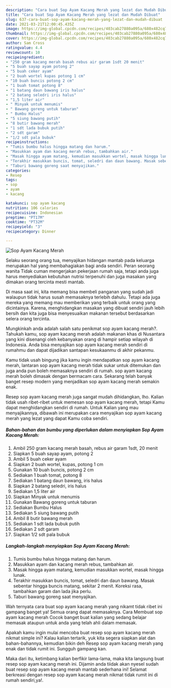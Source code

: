 ```yaml
---
description: "Cara buat Sop Ayam Kacang Merah yang lezat dan Mudah Dibuat"
title: "Cara buat Sop Ayam Kacang Merah yang lezat dan Mudah Dibuat"
slug: 637-cara-buat-sop-ayam-kacang-merah-yang-lezat-dan-mudah-dibuat
date: 2021-03-21T12:00:45.435Z
image: https://img-global.cpcdn.com/recipes/403cab27880a095a/680x482cq70/sop-ayam-kacang-merah-foto-resep-utama.jpg
thumbnail: https://img-global.cpcdn.com/recipes/403cab27880a095a/680x482cq70/sop-ayam-kacang-merah-foto-resep-utama.jpg
cover: https://img-global.cpcdn.com/recipes/403cab27880a095a/680x482cq70/sop-ayam-kacang-merah-foto-resep-utama.jpg
author: Sam Cross
ratingvalue: 4.4
reviewcount: 10
recipeingredient:
- "250 gram kacang merah basah rebus air garam 1sdt 20 menit"
- "5 buah sayap ayam potong 2"
- "5 buah ceker ayam"
- "2 buah wortel kupas potong 1 cm"
- "10 buah buncis potong 2 cm"
- "1 buah tomat potong 8"
- "1 batang daun bawang iris halus"
- "2 batang seledri iris halus"
- "1,5 liter air"
- " Minyak untuk menumis"
- " Bawang goreng untuk taburan"
- " Bumbu Halus"
- "5 siung bawang putih"
- "8 butir bawang merah"
- "1 sdt lada bubuk putih"
- "2 sdt garam"
- "1/2 sdt pala bubuk"
recipeinstructions:
- "Tumis bumbu halus hingga matang dan harum."
- "Masukkan ayam dan kacang merah rebus, tambahkan air."
- "Masak hingga ayam matang, kemudian masukkan wortel, masak hingga lunak."
- "Terakhir masukkan buncis, tomat, seledri dan daun bawang. Masak sebentar hingga buncis matang, sekitar 2 menit. Koreksi rasa, tambahkan garam dan lada jika perlu."
- "Taburi bawang goreng saat menyajikan."
categories:
- Resep
tags:
- sop
- ayam
- kacang

katakunci: sop ayam kacang 
nutrition: 106 calories
recipecuisine: Indonesian
preptime: "PT17M"
cooktime: "PT32M"
recipeyield: "3"
recipecategory: Dinner

---
```



![Sop Ayam Kacang Merah](https://img-global.cpcdn.com/recipes/403cab27880a095a/680x482cq70/sop-ayam-kacang-merah-foto-resep-utama.jpg)

Selaku seorang orang tua, menyajikan hidangan mantab pada keluarga merupakan hal yang membahagiakan bagi anda sendiri. Peran seorang  wanita Tidak cuman mengerjakan pekerjaan rumah saja, tetapi anda juga harus menyediakan kebutuhan nutrisi terpenuhi dan juga masakan yang dimakan orang tercinta mesti mantab.

Di masa  saat ini, kita memang bisa membeli panganan yang sudah jadi walaupun tidak harus susah memasaknya terlebih dahulu. Tetapi ada juga mereka yang memang mau memberikan yang terbaik untuk orang yang dicintainya. Karena, menghidangkan masakan yang dibuat sendiri jauh lebih bersih dan kita juga bisa menyesuaikan makanan tersebut berdasarkan selera orang tercinta. 



Mungkinkah anda adalah salah satu penikmat sop ayam kacang merah?. Tahukah kamu, sop ayam kacang merah adalah makanan khas di Nusantara yang kini disenangi oleh kebanyakan orang di hampir setiap wilayah di Indonesia. Anda bisa menyajikan sop ayam kacang merah sendiri di rumahmu dan dapat dijadikan santapan kesukaanmu di akhir pekanmu.

Kamu tidak usah bingung jika kamu ingin mendapatkan sop ayam kacang merah, lantaran sop ayam kacang merah tidak sukar untuk ditemukan dan juga anda pun boleh memasaknya sendiri di rumah. sop ayam kacang merah boleh dimasak dengan bermacam cara. Sekarang telah banyak banget resep modern yang menjadikan sop ayam kacang merah semakin enak.

Resep sop ayam kacang merah juga sangat mudah dihidangkan, lho. Kalian tidak usah ribet-ribet untuk memesan sop ayam kacang merah, tetapi Kamu dapat menghidangkan sendiri di rumah. Untuk Kalian yang mau menyajikannya, dibawah ini merupakan cara menyajikan sop ayam kacang merah yang lezat yang dapat Kamu coba sendiri.

<!--inarticleads1-->

##### Bahan-bahan dan bumbu yang diperlukan dalam menyiapkan Sop Ayam Kacang Merah:

1. Ambil 250 gram kacang merah basah, rebus air garam 1sdt, 20 menit
1. Siapkan 5 buah sayap ayam, potong 2
1. Ambil 5 buah ceker ayam
1. Siapkan 2 buah wortel, kupas, potong 1 cm
1. Gunakan 10 buah buncis, potong 2 cm
1. Sediakan 1 buah tomat, potong 8
1. Sediakan 1 batang daun bawang, iris halus
1. Siapkan 2 batang seledri, iris halus
1. Sediakan 1,5 liter air
1. Siapkan  Minyak untuk menumis
1. Gunakan  Bawang goreng untuk taburan
1. Sediakan  Bumbu Halus
1. Sediakan 5 siung bawang putih
1. Ambil 8 butir bawang merah
1. Sediakan 1 sdt lada bubuk putih
1. Sediakan 2 sdt garam
1. Siapkan 1/2 sdt pala bubuk




<!--inarticleads2-->

##### Langkah-langkah menyiapkan Sop Ayam Kacang Merah:

1. Tumis bumbu halus hingga matang dan harum.
1. Masukkan ayam dan kacang merah rebus, tambahkan air.
1. Masak hingga ayam matang, kemudian masukkan wortel, masak hingga lunak.
1. Terakhir masukkan buncis, tomat, seledri dan daun bawang. Masak sebentar hingga buncis matang, sekitar 2 menit. Koreksi rasa, tambahkan garam dan lada jika perlu.
1. Taburi bawang goreng saat menyajikan.




Wah ternyata cara buat sop ayam kacang merah yang nikamt tidak ribet ini gampang banget ya! Semua orang dapat memasaknya. Cara Membuat sop ayam kacang merah Cocok banget buat kalian yang sedang belajar memasak ataupun untuk anda yang telah ahli dalam memasak.

Apakah kamu ingin mulai mencoba buat resep sop ayam kacang merah nikmat simple ini? Kalau kalian tertarik, yuk kita segera siapkan alat dan bahan-bahannya, kemudian bikin deh Resep sop ayam kacang merah yang enak dan tidak rumit ini. Sungguh gampang kan. 

Maka dari itu, ketimbang kalian berfikir lama-lama, maka kita langsung buat resep sop ayam kacang merah ini. Dijamin anda tiidak akan nyesel sudah buat resep sop ayam kacang merah mantab sederhana ini! Selamat berkreasi dengan resep sop ayam kacang merah nikmat tidak rumit ini di rumah sendiri,ya!.


